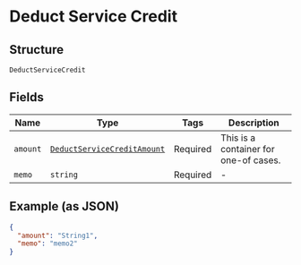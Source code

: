 
# Deduct Service Credit

## Structure

`DeductServiceCredit`

## Fields

| Name | Type | Tags | Description |
|  --- | --- | --- | --- |
| `amount` | [`DeductServiceCreditAmount`](../../doc/models/containers/deduct-service-credit-amount.md) | Required | This is a container for one-of cases. |
| `memo` | `string` | Required | - |

## Example (as JSON)

```json
{
  "amount": "String1",
  "memo": "memo2"
}
```

